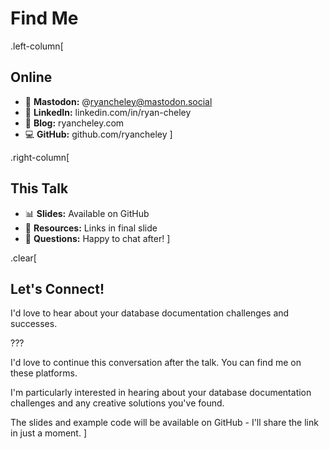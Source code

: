 # Find Me

.left-column[

## Online
- 🐘 **Mastodon:** @<ryancheley@mastodon.social>
- 💼 **LinkedIn:** linkedin.com/in/ryan-cheley
- 📝 **Blog:** ryancheley.com
- 💻 **GitHub:** github.com/ryancheley
]

.right-column[

## This Talk
- 📊 **Slides:** Available on GitHub
- 🔗 **Resources:** Links in final slide
- 💬 **Questions:** Happy to chat after!
]

.clear[

## Let's Connect!

I'd love to hear about your database documentation challenges and successes.

???

I'd love to continue this conversation after the talk. You can find me on these platforms.

I'm particularly interested in hearing about your database documentation challenges and any creative solutions you've found.

The slides and example code will be available on GitHub - I'll share the link in just a moment.
]
